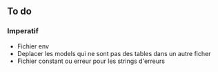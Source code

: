 ## To do


### Imperatif

- Fichier env
- Deplacer les models qui ne sont pas des tables dans un autre ficher 
- Fichier constant ou erreur pour les strings d'erreurs



